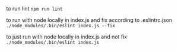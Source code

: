 to run lint
```npm run lint```

to run with node locally in index.js and fix according to .eslintrc.json
```./node_modules/.bin/eslint index.js --fix```

to just run with node locally in index.js and not fix
```./node_modules/.bin/eslint index.js```